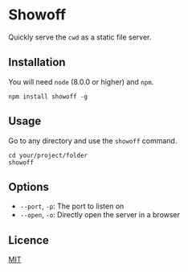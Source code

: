 # Showoff
Quickly serve the `cwd` as a static file server.

## Installation

You will need `node` (8.0.0 or higher) and `npm`.

    npm install showoff -g

## Usage

Go to any directory and use the `showoff` command.

    cd your/project/folder
    showoff

## Options

- `--port`, `-p`: The port to listen on
- `--open`, `-o`: Directly open the server in a browser

## Licence

[MIT](./LICENSE)
